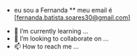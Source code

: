 * eu sou a Fernanda
** meu email é [fernanda.batista.soares30@gmail.com]
- 🌱 I’m currently learning ...
- 💞️ I’m looking to collaborate on ...
- 📫 How to reach me ...

<!---
nanda1130/nanda1130 is a ✨ special ✨ repository because its `README.md` (this file) appears on your GitHub profile.
You can click the Preview link to take a look at your changes.
--->
